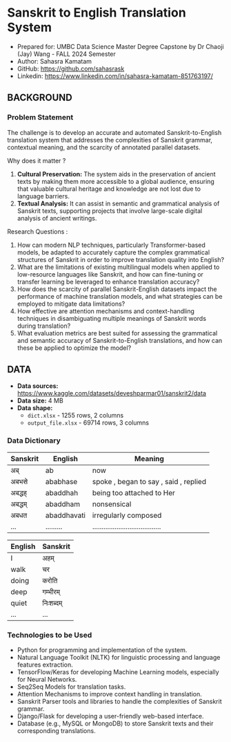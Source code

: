 
# Sanskrit to English Translation System
- Prepared for: UMBC Data Science Master Degree Capstone by Dr Chaoji (Jay) Wang - FALL 2024 Semester
- Author: Sahasra Kamatam
- GitHub: https://github.com/sahasrask
- Linkedin: https://www.linkedin.com/in/sahasra-kamatam-851763197/


## BACKGROUND
### Problem Statement
The challenge is to develop an accurate and automated Sanskrit-to-English translation system that addresses the complexities of Sanskrit grammar, contextual meaning, and the scarcity of annotated parallel datasets.

Why does it matter ?

1. **Cultural Preservation:** The system aids in the preservation of ancient texts by making them more accessible to a global audience, ensuring that valuable cultural heritage and knowledge are not lost due to language barriers.
2. **Textual Analysis:** It can assist in semantic and grammatical analysis of Sanskrit texts, supporting projects that involve large-scale digital analysis of ancient writings.

Research Questions :

1. How can modern NLP techniques, particularly Transformer-based models, be adapted to accurately capture the complex grammatical structures of Sanskrit in order to improve translation quality into English?
2. What are the limitations of existing multilingual models when applied to low-resource languages like Sanskrit, and how can fine-tuning or transfer learning be leveraged to enhance translation accuracy?
3. How does the scarcity of parallel Sanskrit-English datasets impact the performance of machine translation models, and what strategies can be employed to mitigate data limitations?
4. How effective are attention mechanisms and context-handling techniques in disambiguating multiple meanings of Sanskrit words during translation?
5. What evaluation metrics are best suited for assessing the grammatical and semantic accuracy of Sanskrit-to-English translations, and how can these be applied to optimize the model?
 

## DATA

- **Data sources:** https://www.kaggle.com/datasets/deveshparmar01/sanskrit2/data
- **Data size:** 4 MB
- **Data shape:** 
  - `dict.xlsx` - 1255 rows, 2 columns
  - `output_file.xlsx` - 69714 rows, 3 columns

### Data Dictionary

| Sanskrit | English    | Meaning                               |
|----------|--------    |---------------------------------------|
| अब्       | ab         | now                                   | 
| अबभसे     | ababhase   | spoke , began to say , said , replied | 
| अबद्धह्     | abaddhah   | being too attached to Her             |
| अबद्धम्     | abaddham   | nonsensical                           |
| अबधत     | abaddhavati| irregularly composed                  |
| ...      | .........  | ..................................... | 


| English | Sanskrit |
|---------|--------  |
| I       | अहम्      | 
| walk    | चर       | 
| doing   | करोति     | 
| deep    | गम्भीरम्    | 
| quiet   | निःशब्दम्   | 
| ...     | ...     |

### Technologies to be Used
 - Python for programming and implementation of the system.
 - Natural Language Toolkit (NLTK) for linguistic processing and language features extraction.
 - TensorFlow/Keras for developing Machine Learning models, especially for Neural Networks.
 - Seq2Seq Models for translation tasks.
 - Attention Mechanisms to improve context handling in translation.
 - Sanskrit Parser tools and libraries to handle the complexities of Sanskrit grammar.
 - Django/Flask for developing a user-friendly web-based interface.
 - Database (e.g., MySQL or MongoDB) to store Sanskrit texts and their corresponding translations.
